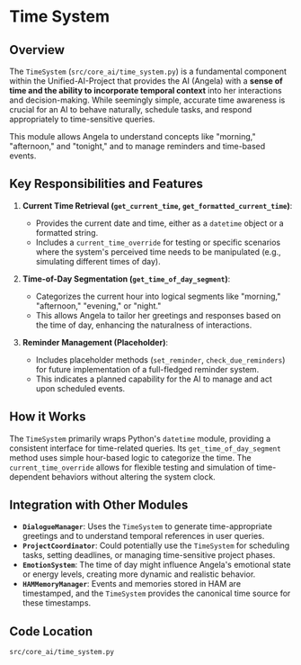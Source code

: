# Time System

## Overview

The `TimeSystem` (`src/core_ai/time_system.py`) is a fundamental component within the Unified-AI-Project that provides the AI (Angela) with a **sense of time and the ability to incorporate temporal context** into her interactions and decision-making. While seemingly simple, accurate time awareness is crucial for an AI to behave naturally, schedule tasks, and respond appropriately to time-sensitive queries.

This module allows Angela to understand concepts like "morning," "afternoon," and "tonight," and to manage reminders and time-based events.

## Key Responsibilities and Features

1.  **Current Time Retrieval (`get_current_time`, `get_formatted_current_time`)**:
    *   Provides the current date and time, either as a `datetime` object or a formatted string.
    *   Includes a `current_time_override` for testing or specific scenarios where the system's perceived time needs to be manipulated (e.g., simulating different times of day).

2.  **Time-of-Day Segmentation (`get_time_of_day_segment`)**:
    *   Categorizes the current hour into logical segments like "morning," "afternoon," "evening," or "night."
    *   This allows Angela to tailor her greetings and responses based on the time of day, enhancing the naturalness of interactions.

3.  **Reminder Management (Placeholder)**:
    *   Includes placeholder methods (`set_reminder`, `check_due_reminders`) for future implementation of a full-fledged reminder system.
    *   This indicates a planned capability for the AI to manage and act upon scheduled events.

## How it Works

The `TimeSystem` primarily wraps Python's `datetime` module, providing a consistent interface for time-related queries. Its `get_time_of_day_segment` method uses simple hour-based logic to categorize the time. The `current_time_override` allows for flexible testing and simulation of time-dependent behaviors without altering the system clock.

## Integration with Other Modules

-   **`DialogueManager`**: Uses the `TimeSystem` to generate time-appropriate greetings and to understand temporal references in user queries.
-   **`ProjectCoordinator`**: Could potentially use the `TimeSystem` for scheduling tasks, setting deadlines, or managing time-sensitive project phases.
-   **`EmotionSystem`**: The time of day might influence Angela's emotional state or energy levels, creating more dynamic and realistic behavior.
-   **`HAMMemoryManager`**: Events and memories stored in HAM are timestamped, and the `TimeSystem` provides the canonical time source for these timestamps.

## Code Location

`src/core_ai/time_system.py`
